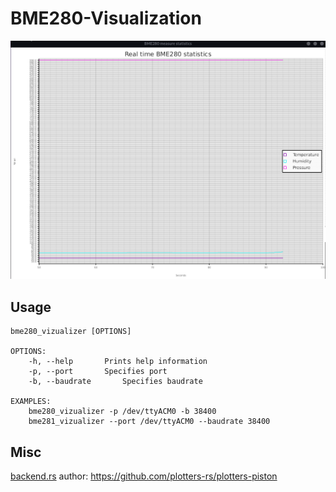 # BME280-Visualization

![](./bme280-measure.gif)

## Usage

```plain
bme280_vizualizer [OPTIONS]

OPTIONS:
	-h, --help 		 Prints help information
	-p, --port 		 Specifies port
	-b, --baudrate 		 Specifies baudrate

EXAMPLES:
	bme280_vizualizer -p /dev/ttyACM0 -b 38400
	bme281_vizualizer --port /dev/ttyACM0 --baudrate 38400
```

## Misc
[backend.rs](./src/gui/backend.rs) author: https://github.com/plotters-rs/plotters-piston
